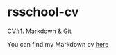 # rsschool-cv

CV#1. Markdown &amp; Git

You can find my Markdown cv [here](lesiaukr.github.io/rsschool-cv/cv)
